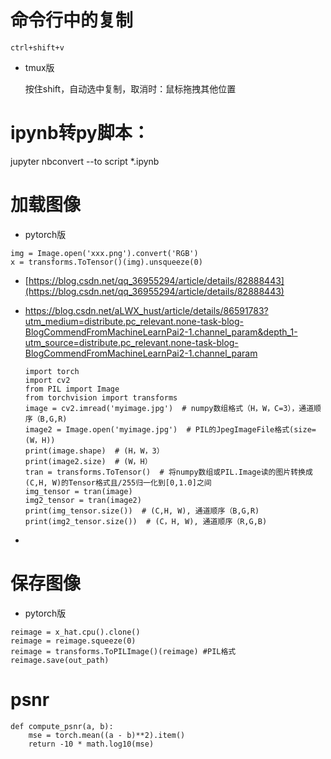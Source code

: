 # 命令行中的复制

```
ctrl+shift+v
```

- tmux版

  按住shift，自动选中复制，取消时：鼠标拖拽其他位置

  

# ipynb转py脚本：

jupyter nbconvert --to script *.ipynb



# 加载图像

- pytorch版

```
img = Image.open('xxx.png').convert('RGB')
x = transforms.ToTensor()(img).unsqueeze(0)
```

- [https://blog.csdn.net/qq_36955294/article/details/82888443](https://blog.csdn.net/qq_36955294/article/details/82888443)

- https://blog.csdn.net/aLWX_hust/article/details/86591783?utm_medium=distribute.pc_relevant.none-task-blog-BlogCommendFromMachineLearnPai2-1.channel_param&depth_1-utm_source=distribute.pc_relevant.none-task-blog-BlogCommendFromMachineLearnPai2-1.channel_param

  ```
  import torch
  import cv2
  from PIL import Image
  from torchvision import transforms
  image = cv2.imread('myimage.jpg')  # numpy数组格式（H，W，C=3），通道顺序（B,G,R)
  image2 = Image.open('myimage.jpg')  # PIL的JpegImageFile格式(size=(W，H))
  print(image.shape)  # (H，W，3）
  print(image2.size)  # (W，H）
  tran = transforms.ToTensor()  # 将numpy数组或PIL.Image读的图片转换成(C,H, W)的Tensor格式且/255归一化到[0,1.0]之间
  img_tensor = tran(image)
  img2_tensor = tran(image2)
  print(img_tensor.size())  # (C,H, W), 通道顺序（B,G,R)
  print(img2_tensor.size())  # (C，H, W), 通道顺序（R,G,B)
  ```

- 

# 保存图像

- pytorch版

```
reimage = x_hat.cpu().clone()
reimage = reimage.squeeze(0)
reimage = transforms.ToPILImage()(reimage) #PIL格式
reimage.save(out_path)
```



# psnr

```
def compute_psnr(a, b):
    mse = torch.mean((a - b)**2).item()
    return -10 * math.log10(mse)
```
